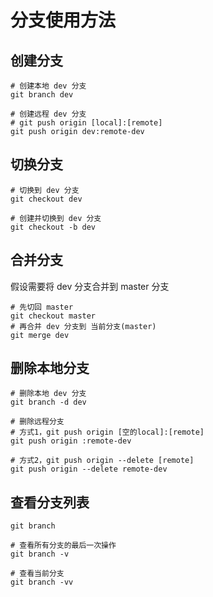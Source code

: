 # 分支使用方法

## 创建分支

```
# 创建本地 dev 分支
git branch dev

# 创建远程 dev 分支
# git push origin [local]:[remote]
git push origin dev:remote-dev
```

## 切换分支

```
# 切换到 dev 分支
git checkout dev

# 创建并切换到 dev 分支
git checkout -b dev
```

## 合并分支

假设需要将 dev 分支合并到 master 分支

```
# 先切回 master
git checkout master
# 再合并 dev 分支到 当前分支(master)
git merge dev
```

## 删除本地分支

```
# 删除本地 dev 分支
git branch -d dev

# 删除远程分支
# 方式1，git push origin [空的local]:[remote]
git push origin :remote-dev

# 方式2，git push origin --delete [remote]
git push origin --delete remote-dev
```

## 查看分支列表

```
git branch

# 查看所有分支的最后一次操作
git branch -v

# 查看当前分支
git branch -vv
```
